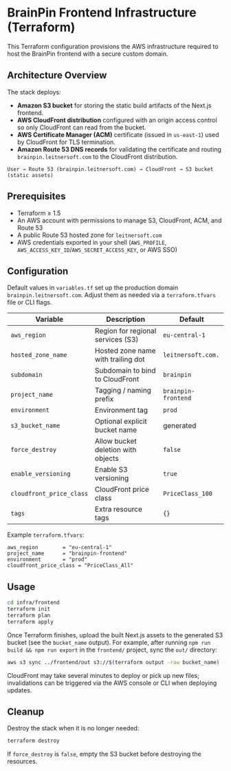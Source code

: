 # BrainPin Frontend Infrastructure (Terraform)

This Terraform configuration provisions the AWS infrastructure required to host the BrainPin frontend with a secure custom domain.

## Architecture Overview

The stack deploys:

- **Amazon S3 bucket** for storing the static build artifacts of the Next.js frontend.
- **AWS CloudFront distribution** configured with an origin access control so only CloudFront can read from the bucket.
- **AWS Certificate Manager (ACM)** certificate (issued in `us-east-1`) used by CloudFront for TLS termination.
- **Amazon Route 53 DNS records** for validating the certificate and routing `brainpin.leitnersoft.com` to the CloudFront distribution.

```
User → Route 53 (brainpin.leitnersoft.com) → CloudFront → S3 bucket (static assets)
```

## Prerequisites

- Terraform ≥ 1.5
- An AWS account with permissions to manage S3, CloudFront, ACM, and Route 53
- A public Route 53 hosted zone for `leitnersoft.com`
- AWS credentials exported in your shell (`AWS_PROFILE`, `AWS_ACCESS_KEY_ID`/`AWS_SECRET_ACCESS_KEY`, or AWS SSO)

## Configuration

Default values in `variables.tf` set up the production domain `brainpin.leitnersoft.com`. Adjust them as needed via a `terraform.tfvars` file or CLI flags.

| Variable | Description | Default |
|----------|-------------|---------|
| `aws_region` | Region for regional services (S3) | `eu-central-1` |
| `hosted_zone_name` | Hosted zone name with trailing dot | `leitnersoft.com.` |
| `subdomain` | Subdomain to bind to CloudFront | `brainpin` |
| `project_name` | Tagging / naming prefix | `brainpin-frontend` |
| `environment` | Environment tag | `prod` |
| `s3_bucket_name` | Optional explicit bucket name | generated |
| `force_destroy` | Allow bucket deletion with objects | `false` |
| `enable_versioning` | Enable S3 versioning | `true` |
| `cloudfront_price_class` | CloudFront price class | `PriceClass_100` |
| `tags` | Extra resource tags | `{}` |

Example `terraform.tfvars`:

```hcl
aws_region        = "eu-central-1"
project_name      = "brainpin-frontend"
environment       = "prod"
cloudfront_price_class = "PriceClass_All"
```

## Usage

```bash
cd infra/frontend
terraform init
terraform plan
terraform apply
```

Once Terraform finishes, upload the built Next.js assets to the generated S3 bucket (see the `bucket_name` output). For example, after running `npm run build && npm run export` in the `frontend/` project, sync the `out/` directory:

```bash
aws s3 sync ../frontend/out s3://$(terraform output -raw bucket_name) --delete
```

CloudFront may take several minutes to deploy or pick up new files; invalidations can be triggered via the AWS console or CLI when deploying updates.

## Cleanup

Destroy the stack when it is no longer needed:

```bash
terraform destroy
```

If `force_destroy` is `false`, empty the S3 bucket before destroying the resources.
